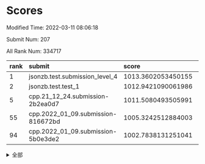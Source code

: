 # Scores

Modified Time: 2022-03-11 08:06:18

Submit Num: 207

All Rank Num: 334717

| rank |               submit               |       score        |       sigma        | pk_num |
| :--- | :--------------------------------- | :----------------- | :----------------- | :----- |
| 1    | jsonzb.test.submission_level_4     | 1013.3602053450155 | 0.7956816331209133 | 6467   |
| 2    | jsonzb.test.test_1                 | 1012.9421090061986 | 0.8106056652095436 | 6460   |
| 5    | cpp.21_12_24.submission-2b2ea0d7   | 1011.5080493505991 | 0.7947985786497096 | 6467   |
| 55   | cpp.2022_01_09.submission-816672bd | 1005.3242512884003 | 0.7228666933272937 | 6470   |
| 94   | cpp.2022_01_09.submission-5b0e3de2 | 1002.7838131251041 | 0.6953929529727512 | 6469   |


<details>
<summary>全部</summary>

| rank |                 submit                 |       score        |       sigma        | pk_num |
| :--- | :------------------------------------- | :----------------- | :----------------- | :----- |
| 1    | jsonzb.test.submission_level_4         | 1013.3602053450155 | 0.7956816331209133 | 6467   |
| 2    | jsonzb.test.test_1                     | 1012.9421090061986 | 0.8106056652095436 | 6460   |
| 3    | gobigger.level_3.submission_level_3_23 | 1011.7508589377171 | 0.7792856353364306 | 6468   |
| 4    | gobigger.level_3.submission_level_3_30 | 1011.6421446665304 | 0.7442792840350613 | 6472   |
| 5    | cpp.21_12_24.submission-2b2ea0d7       | 1011.5080493505991 | 0.7947985786497096 | 6467   |
| 6    | gobigger.level_3.submission_level_3_49 | 1011.4493272228827 | 0.7896759385957208 | 6469   |
| 7    | gobigger.level_3.submission_level_3_43 | 1011.2833135831938 | 0.7696902809628524 | 6467   |
| 8    | gobigger.level_3.submission_level_3_17 | 1011.18055103268   | 0.7680818076696464 | 6467   |
| 9    | gobigger.level_3.submission_level_3_25 | 1011.1173952115448 | 0.7759588143170857 | 6463   |
| 10   | gobigger.level_3.submission_level_3_13 | 1011.0543009866514 | 0.7772525803713585 | 6472   |
| 11   | gobigger.level_3.submission_level_3_42 | 1010.7922543349532 | 0.7474008140636975 | 6469   |
| 12   | gobigger.level_3.submission_level_3_46 | 1010.7622847927449 | 0.7474934905015629 | 6472   |
| 13   | gobigger.level_3.submission_level_3_40 | 1010.7515812896726 | 0.7568492342599186 | 6468   |
| 14   | gobigger.level_3.submission_level_3_14 | 1010.6182619911141 | 0.7543898655563966 | 6470   |
| 15   | gobigger.level_3.submission_level_3_45 | 1010.5752190872197 | 0.7598371245669948 | 6472   |
| 16   | gobigger.level_3.submission_level_3_5  | 1010.550625369107  | 0.7524215113365381 | 6459   |
| 17   | gobigger.level_3.submission_level_3_29 | 1010.5310485105518 | 0.7506196678660121 | 6468   |
| 18   | gobigger.level_3.submission_level_3_44 | 1010.5214498062636 | 0.7738929417790275 | 6469   |
| 19   | gobigger.level_3.submission_level_3_20 | 1010.4977770915783 | 0.7373115718744966 | 6468   |
| 20   | gobigger.level_3.submission_level_3_16 | 1010.4944721401395 | 0.745637870694092  | 6471   |
| 21   | gobigger.level_3.submission_level_3_36 | 1010.4040383201364 | 0.7737205992606785 | 6464   |
| 22   | gobigger.level_3.submission_level_3_8  | 1010.3403714594663 | 0.7463962930456622 | 6466   |
| 23   | gobigger.level_3.submission_level_3_41 | 1010.279713317068  | 0.7660077213262272 | 6468   |
| 24   | gobigger.level_3.submission_level_3_9  | 1010.225827345486  | 0.7469169459089251 | 6468   |
| 25   | gobigger.level_3.submission_level_3_11 | 1010.2210255521809 | 0.7583237936762086 | 6471   |
| 26   | gobigger.level_3.submission_level_3_10 | 1010.2050960725555 | 0.7550031614285632 | 6468   |
| 27   | gobigger.level_3.submission_level_3_24 | 1010.1334525571933 | 0.7628482075505368 | 6460   |
| 28   | gobigger.level_3.submission_level_3_33 | 1010.1178114314987 | 0.7680576453094071 | 6468   |
| 29   | gobigger.level_3.submission_level_3_28 | 1010.0475093292616 | 0.7393438598357176 | 6472   |
| 30   | gobigger.level_3.submission_level_3_7  | 1009.9994292204078 | 0.7550543332395178 | 6466   |
| 31   | gobigger.level_3.submission_level_3_0  | 1009.8892293352847 | 0.7552106278657473 | 6469   |
| 32   | gobigger.level_3.submission_level_3_32 | 1009.810357411778  | 0.7428306866404082 | 6469   |
| 33   | gobigger.level_3.submission_level_3_39 | 1009.7837192800299 | 0.7671274458321515 | 6468   |
| 34   | gobigger.level_3.submission_level_3_22 | 1009.7762174521164 | 0.7396855137201077 | 6464   |
| 35   | gobigger.level_3.submission_level_3_18 | 1009.7388106273819 | 0.7479214127993017 | 6470   |
| 36   | gobigger.level_3.submission_level_3_35 | 1009.5836904118506 | 0.7296056607245824 | 6463   |
| 37   | gobigger.level_3.submission_level_3_12 | 1009.5009301219623 | 0.7395790145250032 | 6464   |
| 38   | gobigger.level_3.submission_level_3_6  | 1009.4872593136824 | 0.7672621977576537 | 6468   |
| 39   | gobigger.level_3.submission_level_3_19 | 1009.4807105815189 | 0.7473910784981819 | 6473   |
| 40   | gobigger.level_3.submission_level_3_38 | 1009.436822198045  | 0.7407788036796945 | 6476   |
| 41   | gobigger.level_3.submission_level_3_4  | 1009.3565503132118 | 0.7436201883921323 | 6466   |
| 42   | gobigger.level_3.submission_level_3_34 | 1009.2448464870495 | 0.7418235647525053 | 6468   |
| 43   | gobigger.level_3.submission_level_3_21 | 1009.2222078863335 | 0.7470363600761434 | 6466   |
| 44   | gobigger.level_3.submission_level_3_2  | 1009.1551830215041 | 0.7443059261938245 | 6472   |
| 45   | gobigger.level_3.submission_level_3_48 | 1009.0687463330606 | 0.7532069818277699 | 6468   |
| 46   | gobigger.level_3.submission_level_3_3  | 1008.883070354529  | 0.7440763591950003 | 6473   |
| 47   | gobigger.level_3.submission_level_3_27 | 1008.8807033848703 | 0.7628990727861042 | 6465   |
| 48   | gobigger.level_3.submission_level_3_26 | 1008.7936989188141 | 0.751166701387101  | 6466   |
| 49   | gobigger.level_3.submission_level_3_47 | 1008.7911334494299 | 0.7365334763818399 | 6471   |
| 50   | gobigger.level_3.submission_level_3_37 | 1008.7743213875362 | 0.761323673735513  | 6470   |
| 51   | gobigger.level_3.submission_level_3_1  | 1008.7564366355402 | 0.7447049950274673 | 6467   |
| 52   | gobigger.level_3.submission_level_3_31 | 1008.54859576552   | 0.7610645332842975 | 6468   |
| 53   | gobigger.level_3.submission_level_3_15 | 1008.547352212847  | 0.7364968486924549 | 6474   |
| 54   | gobigger.level_1.submission_level_1_15 | 1005.6145962742729 | 0.739424790392925  | 6468   |
| 55   | cpp.2022_01_09.submission-816672bd     | 1005.3242512884003 | 0.7228666933272937 | 6470   |
| 56   | gobigger.level_1.submission_level_1_26 | 1005.2839337942758 | 0.7169678518819854 | 6465   |
| 57   | gobigger.level_1.submission_level_1_34 | 1005.2462791247704 | 0.707232060454466  | 6470   |
| 58   | gobigger.level_1.submission_level_1_29 | 1005.2394223029954 | 0.7307829120691368 | 6469   |
| 59   | gobigger.level_1.submission_level_1_21 | 1005.0881494436512 | 0.7155593143592994 | 6466   |
| 60   | gobigger.level_1.submission_level_1_35 | 1004.8911088429733 | 0.7282431431039263 | 6467   |
| 61   | gobigger.level_1.submission_level_1_7  | 1004.6985139153314 | 0.7234505355528894 | 6469   |
| 62   | gobigger.level_1.submission_level_1_45 | 1004.6872897833846 | 0.7184734117499465 | 6463   |
| 63   | gobigger.level_1.submission_level_1_30 | 1004.6058335892185 | 0.7217619135033809 | 6468   |
| 64   | gobigger.level_1.submission_level_1_19 | 1004.4658145119577 | 0.7278265856536615 | 6472   |
| 65   | gobigger.level_1.submission_level_1_2  | 1004.195789425439  | 0.7132526199473744 | 6465   |
| 66   | gobigger.level_1.submission_level_1_46 | 1004.1153027544718 | 0.7264753322391322 | 6471   |
| 67   | gobigger.level_1.submission_level_1_1  | 1004.0940543069919 | 0.7108932352876015 | 6472   |
| 68   | gobigger.level_1.submission_level_1_42 | 1003.9502716665716 | 0.7273093008780837 | 6471   |
| 69   | gobigger.level_1.submission_level_1_27 | 1003.9261961053674 | 0.7186302368011026 | 6469   |
| 70   | gobigger.level_1.submission_level_1_33 | 1003.8981510695962 | 0.7164901678167303 | 6463   |
| 71   | gobigger.level_1.submission_level_1_43 | 1003.8011420335838 | 0.7256918730955562 | 6466   |
| 72   | gobigger.level_1.submission_level_1_32 | 1003.777356613996  | 0.7242370341697132 | 6468   |
| 73   | gobigger.level_1.submission_level_1_0  | 1003.7448333295418 | 0.7130591386527219 | 6466   |
| 74   | gobigger.level_1.submission_level_1_11 | 1003.7422660742562 | 0.7090186242034204 | 6467   |
| 75   | gobigger.level_1.submission_level_1_28 | 1003.7332553193562 | 0.722706714814568  | 6468   |
| 76   | gobigger.level_1.submission_level_1_17 | 1003.7201999207502 | 0.7293635238298413 | 6469   |
| 77   | gobigger.level_1.submission_level_1_49 | 1003.7043804446229 | 0.7126397300377109 | 6468   |
| 78   | gobigger.level_1.submission_level_1_6  | 1003.6680212978122 | 0.7125488469794659 | 6467   |
| 79   | gobigger.level_1.submission_level_1_18 | 1003.6028527458074 | 0.7096840169450548 | 6472   |
| 80   | gobigger.level_1.submission_level_1_13 | 1003.5247157762184 | 0.7124561677435124 | 6465   |
| 81   | gobigger.level_1.submission_level_1_3  | 1003.5223626004607 | 0.7248147769810256 | 6468   |
| 82   | gobigger.level_1.submission_level_1_37 | 1003.475583424312  | 0.7245303160954293 | 6466   |
| 83   | gobigger.level_1.submission_level_1_22 | 1003.3472135862896 | 0.7270811032882788 | 6464   |
| 84   | gobigger.level_1.submission_level_1_9  | 1003.3208486510026 | 0.7226585382719718 | 6470   |
| 85   | gobigger.level_1.submission_level_1_8  | 1003.287394865507  | 0.7083971505073834 | 6466   |
| 86   | gobigger.level_1.submission_level_1_31 | 1003.2687693763392 | 0.7063976179500976 | 6470   |
| 87   | gobigger.level_1.submission_level_1_48 | 1003.2478525588143 | 0.7234172939748716 | 6469   |
| 88   | gobigger.level_1.submission_level_1_44 | 1003.2407957567639 | 0.7234319244469276 | 6468   |
| 89   | gobigger.level_1.submission_level_1_16 | 1003.1451336061892 | 0.7184188206275564 | 6466   |
| 90   | gobigger.level_1.submission_level_1_4  | 1003.0163208660844 | 0.7217130725464697 | 6472   |
| 91   | gobigger.level_1.submission_level_1_41 | 1002.9072302050242 | 0.7234602193744426 | 6466   |
| 92   | gobigger.level_1.submission_level_1_14 | 1002.8874944949537 | 0.7148318715067603 | 6469   |
| 93   | gobigger.level_1.submission_level_1_47 | 1002.7930817732262 | 0.7171002231242491 | 6467   |
| 94   | cpp.2022_01_09.submission-5b0e3de2     | 1002.7838131251041 | 0.6953929529727512 | 6469   |
| 95   | gobigger.level_1.submission_level_1_10 | 1002.6729394727606 | 0.7076157231266796 | 6463   |
| 96   | gobigger.level_1.submission_level_1_25 | 1002.6487004727223 | 0.7109371694621678 | 6469   |
| 97   | gobigger.level_1.submission_level_1_36 | 1002.5685147491596 | 0.7117592417891069 | 6468   |
| 98   | gobigger.level_1.submission_level_1_23 | 1002.5474780602433 | 0.7209598502089976 | 6469   |
| 99   | gobigger.level_1.submission_level_1_24 | 1002.5225648738408 | 0.7150858175479456 | 6471   |
| 100  | gobigger.level_1.submission_level_1_20 | 1002.3389733573971 | 0.7025197407203613 | 6470   |
| 101  | gobigger.level_1.submission_level_1_12 | 1002.19297907238   | 0.7083142942347579 | 6469   |
| 102  | gobigger.level_1.submission_level_1_40 | 1002.1446946803353 | 0.7101244563038348 | 6467   |
| 103  | gobigger.level_1.submission_level_1_38 | 1002.1246255959273 | 0.7224786196171086 | 6469   |
| 104  | gobigger.level_1.submission_level_1_5  | 1001.9945285915885 | 0.7257464418044036 | 6468   |
| 105  | gobigger.level_1.submission_level_1_39 | 1001.6623739509257 | 0.7149946378995673 | 6475   |
| 106  | gobigger.random.submission_random_2    | 997.3678783927102  | 0.7210347367446838 | 6471   |
| 107  | gobigger.random.submission_random_29   | 997.0489002709622  | 0.7043495630022247 | 6472   |
| 108  | gobigger.random.submission_random_19   | 996.8487459590507  | 0.7171711966981444 | 6470   |
| 109  | gobigger.random.submission_random_45   | 996.7091666631751  | 0.7092569088395295 | 6462   |
| 110  | gobigger.random.submission_random_14   | 996.6003966997353  | 0.7232692460189788 | 6473   |
| 111  | gobigger.random.submission_random_30   | 996.5848627413155  | 0.7105255527777321 | 6464   |
| 112  | gobigger.random.submission_random_34   | 996.498844447434   | 0.7071156833275941 | 6469   |
| 113  | gobigger.random.submission_random_33   | 996.491791956234   | 0.7289878780611028 | 6469   |
| 114  | gobigger.random.submission_random_49   | 996.4884629497187  | 0.7128529954342708 | 6463   |
| 115  | gobigger.random.submission_random_26   | 996.426726676916   | 0.7158352439738316 | 6471   |
| 116  | gobigger.random.submission_random_47   | 996.3958174112449  | 0.7218202542547941 | 6468   |
| 117  | gobigger.random.submission_random_40   | 996.3645325806463  | 0.7246317625576354 | 6467   |
| 118  | gobigger.random.submission_random_17   | 996.3242350904573  | 0.71190390976858   | 6466   |
| 119  | gobigger.random.submission_random_11   | 996.2921429826387  | 0.7112159513873825 | 6472   |
| 120  | gobigger.random.submission_random_0    | 996.2669832660072  | 0.7115304562839505 | 6471   |
| 121  | gobigger.random.submission_random_43   | 996.2102110532753  | 0.724643553487017  | 6469   |
| 122  | gobigger.random.submission_random_41   | 996.2007197213915  | 0.7221299387579948 | 6466   |
| 123  | gobigger.random.submission_random_5    | 996.1541036508146  | 0.7120934683176551 | 6465   |
| 124  | gobigger.random.submission_random_12   | 996.144966019221   | 0.7071368614812504 | 6466   |
| 125  | gobigger.random.submission_random_42   | 996.1426062555907  | 0.7174097677237463 | 6467   |
| 126  | gobigger.random.submission_random_23   | 996.1220862840205  | 0.7115920630954466 | 6472   |
| 127  | gobigger.random.submission_random_35   | 996.1194043241317  | 0.7169026562013135 | 6469   |
| 128  | gobigger.random.submission_random_28   | 996.1159778440294  | 0.7156610638328764 | 6468   |
| 129  | gobigger.random.submission_random_25   | 996.0791008078928  | 0.7229776818408965 | 6466   |
| 130  | gobigger.random.submission_random_15   | 996.0603147885055  | 0.7030722660401366 | 6464   |
| 131  | gobigger.random.submission_random_22   | 996.0465337140134  | 0.7130298493382727 | 6466   |
| 132  | gobigger.random.submission_random_13   | 995.9993304805566  | 0.7093540304436546 | 6461   |
| 133  | gobigger.random.submission_random_4    | 995.9895924348411  | 0.708280116147759  | 6470   |
| 134  | gobigger.random.submission_random_9    | 995.9077758749535  | 0.7191215697353289 | 6467   |
| 135  | gobigger.random.submission_random_16   | 995.8394191803297  | 0.7270914037195064 | 6469   |
| 136  | gobigger.random.submission_random_38   | 995.8101047375281  | 0.7258672937531654 | 6469   |
| 137  | gobigger.random.submission_random_21   | 995.7479227281955  | 0.7241710739797221 | 6468   |
| 138  | gobigger.random.submission_random_3    | 995.7042921173951  | 0.7033661923942653 | 6468   |
| 139  | gobigger.random.submission_random_6    | 995.6770539230381  | 0.7254709127942124 | 6473   |
| 140  | gobigger.random.submission_random_48   | 995.6365601177446  | 0.7031238172154167 | 6469   |
| 141  | gobigger.random.submission_random_8    | 995.5714170615171  | 0.6992015717957055 | 6470   |
| 142  | gobigger.random.submission_random_31   | 995.5674651564717  | 0.7143156425085099 | 6468   |
| 143  | gobigger.random.submission_random_20   | 995.5380547610009  | 0.7111055234202613 | 6468   |
| 144  | gobigger.random.submission_random_7    | 995.4572619856112  | 0.721561509475509  | 6468   |
| 145  | gobigger.random.submission_random_27   | 995.3640048665666  | 0.7160819338261583 | 6466   |
| 146  | gobigger.random.submission_random_24   | 995.1735173722141  | 0.7124306727047921 | 6468   |
| 147  | gobigger.random.submission_random_46   | 995.1215090769301  | 0.7039629730029803 | 6466   |
| 148  | gobigger.random.submission_random_36   | 995.1128872236959  | 0.7162188220584389 | 6467   |
| 149  | gobigger.random.submission_random_32   | 995.077842520334   | 0.7151843957193033 | 6468   |
| 150  | gobigger.random.submission_random_10   | 995.023850681432   | 0.7200879203052781 | 6470   |
| 151  | gobigger.random.submission_random_37   | 994.8520325373065  | 0.7200169456014812 | 6464   |
| 152  | gobigger.random.submission_random_39   | 994.8237173362988  | 0.7146079986888024 | 6470   |
| 153  | gobigger.random.submission_random_18   | 994.7685840149157  | 0.7089971412711621 | 6466   |
| 154  | gobigger.random.submission_random_44   | 994.5796013218289  | 0.7158265116411514 | 6469   |
| 155  | gobigger.random.submission_random_1    | 994.4225744083218  | 0.7360202648885761 | 6471   |
| 156  | gobigger.level_2.submission_level_2_48 | 994.231276608098   | 0.7263602549337105 | 6469   |
| 157  | gobigger.level_2.submission_level_2_21 | 993.4374775269621  | 0.7425926168162563 | 6463   |
| 158  | gobigger.level_2.submission_level_2_20 | 993.2954460302283  | 0.7339996929546723 | 6469   |
| 159  | gobigger.level_2.submission_level_2_18 | 993.2535240486335  | 0.7152224732065174 | 6469   |
| 160  | gobigger.level_2.submission_level_2_33 | 993.2122461011717  | 0.7320844261192747 | 6471   |
| 161  | gobigger.level_2.submission_level_2_8  | 993.1425771903071  | 0.7357820110457006 | 6470   |
| 162  | gobigger.level_2.submission_level_2_31 | 993.0546401209992  | 0.7449561011752223 | 6469   |
| 163  | gobigger.level_2.submission_level_2_10 | 993.029109958365   | 0.7485480693328013 | 6469   |
| 164  | gobigger.level_2.submission_level_2_5  | 992.9414030880205  | 0.7444319821814359 | 6462   |
| 165  | gobigger.level_2.submission_level_2_17 | 992.9237588962573  | 0.7539227234394921 | 6474   |
| 166  | gobigger.level_2.submission_level_2_49 | 992.7495951465257  | 0.7463142499240266 | 6470   |
| 167  | gobigger.level_2.submission_level_2_9  | 992.7288436366312  | 0.7384477009510851 | 6465   |
| 168  | gobigger.level_2.submission_level_2_34 | 992.705746624671   | 0.7511920391594166 | 6469   |
| 169  | gobigger.level_2.submission_level_2_19 | 992.5796855800481  | 0.7477974908609245 | 6464   |
| 170  | gobigger.level_2.submission_level_2_25 | 992.5439030376549  | 0.7518443607177571 | 6469   |
| 171  | gobigger.level_2.submission_level_2_38 | 992.484866255519   | 0.7499065699917742 | 6466   |
| 172  | gobigger.level_2.submission_level_2_29 | 992.4403863539654  | 0.7548405904005349 | 6467   |
| 173  | gobigger.level_2.submission_level_2_36 | 992.3489711295697  | 0.7553565489245044 | 6467   |
| 174  | gobigger.level_2.submission_level_2_4  | 992.301546501905   | 0.7512153405466008 | 6472   |
| 175  | gobigger.level_2.submission_level_2_27 | 992.2138566818709  | 0.7501878549063782 | 6469   |
| 176  | gobigger.level_2.submission_level_2_47 | 992.1546594228163  | 0.7488946058725313 | 6471   |
| 177  | gobigger.level_2.submission_level_2_11 | 992.0863311658137  | 0.7430549709702682 | 6468   |
| 178  | gobigger.level_2.submission_level_2_12 | 992.0765628456662  | 0.7393074675827557 | 6469   |
| 179  | gobigger.level_2.submission_level_2_6  | 992.054351028831   | 0.7425775832588039 | 6469   |
| 180  | gobigger.level_2.submission_level_2_1  | 991.9714284279538  | 0.7476311421067383 | 6459   |
| 181  | gobigger.level_2.submission_level_2_43 | 991.9470838565087  | 0.7643954916923862 | 6463   |
| 182  | gobigger.level_2.submission_level_2_37 | 991.8788513154259  | 0.7679946679971892 | 6472   |
| 183  | gobigger.level_2.submission_level_2_30 | 991.867475280344   | 0.7587127892287824 | 6464   |
| 184  | gobigger.level_2.submission_level_2_23 | 991.8506294394756  | 0.7627332987801071 | 6465   |
| 185  | gobigger.level_2.submission_level_2_45 | 991.836689072593   | 0.7422546200658984 | 6472   |
| 186  | gobigger.level_2.submission_level_2_39 | 991.7995446987212  | 0.736176749867246  | 6470   |
| 187  | gobigger.level_2.submission_level_2_35 | 991.730782111371   | 0.7544364318117158 | 6468   |
| 188  | gobigger.level_2.submission_level_2_2  | 991.5966421507553  | 0.7418522474111229 | 6472   |
| 189  | gobigger.level_2.submission_level_2_46 | 991.3634761792066  | 0.7389943955610998 | 6466   |
| 190  | gobigger.level_2.submission_level_2_41 | 991.2925153647818  | 0.7402529914043229 | 6468   |
| 191  | gobigger.level_2.submission_level_2_3  | 991.258262789103   | 0.7641909660901565 | 6464   |
| 192  | gobigger.level_2.submission_level_2_15 | 991.1797206814202  | 0.7578082028958933 | 6469   |
| 193  | gobigger.level_2.submission_level_2_40 | 991.1413729802109  | 0.758404955033272  | 6462   |
| 194  | gobigger.level_2.submission_level_2_16 | 991.1285666171085  | 0.7680516331604046 | 6463   |
| 195  | gobigger.level_2.submission_level_2_28 | 991.117805988151   | 0.7522712331333801 | 6466   |
| 196  | gobigger.level_2.submission_level_2_42 | 990.931044335597   | 0.7388344675411035 | 6468   |
| 197  | gobigger.level_2.submission_level_2_7  | 990.8195210749413  | 0.7538676435944537 | 6468   |
| 198  | gobigger.level_2.submission_level_2_24 | 990.7225332022053  | 0.7498616502876085 | 6467   |
| 199  | gobigger.level_2.submission_level_2_0  | 990.658006166626   | 0.7801166374631239 | 6466   |
| 200  | gobigger.level_2.submission_level_2_44 | 990.5643175189945  | 0.7533214180848469 | 6468   |
| 201  | gobigger.level_2.submission_level_2_22 | 990.4793008325514  | 0.7650408392896115 | 6473   |
| 202  | gobigger.level_2.submission_level_2_14 | 990.4407503537867  | 0.7502121943418832 | 6471   |
| 203  | gobigger.level_2.submission_level_2_32 | 990.3979522461761  | 0.7675911882355458 | 6466   |
| 204  | gobigger.level_2.submission_level_2_26 | 990.3574699547802  | 0.7701387814824845 | 6466   |
| 205  | gobigger.level_2.submission_level_2_13 | 990.3420404706204  | 0.7452650280506928 | 6472   |
| 206  | gobigger.none.submission_none_1        | 978.8911806569497  | 1.2760319650467646 | 6468   |
| 207  | gobigger.none.submission_none_0        | 976.6527956587164  | 1.3534092492375465 | 6467   |

</details>